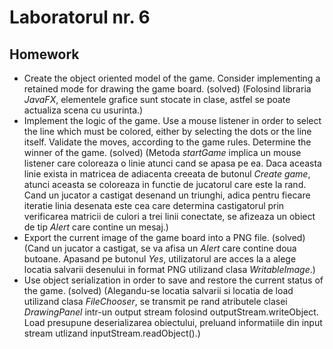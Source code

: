 # Laboratorul nr. 6

## Homework

* Create the object oriented model of the game. Consider implementing a retained mode for drawing the game board. (solved) (Folosind libraria *JavaFX*, elementele grafice sunt stocate in clase, astfel se poate actualiza scena cu usurinta.)
* Implement the logic of the game. Use a mouse listener in order to select the line which must be colored, either by selecting the dots or the line itself. Validate the moves, according to the game rules. Determine the winner of the game. (solved) (Metoda *startGame* implica un mouse listener care coloreaza o linie atunci cand se apasa pe ea. Daca aceasta linie exista in matricea de adiacenta creeata de butonul *Create game*, atunci aceasta se coloreaza in functie de jucatorul care este la rand. Cand un jucator a castigat desenand un triunghi, adica pentru fiecare iteratie linia desenata este cea care determina castigatorul prin verificarea matricii de culori a trei linii conectate, se afizeaza un obiect de tip *Alert* care contine un mesaj.)
* Export the current image of the game board into a PNG file. (solved) (Cand un jucator a castigat, se va afisa un *Alert* care contine doua butoane. Apasand pe butonul *Yes*, utilizatorul are acces la a alege locatia salvarii desenului in format PNG utilizand clasa *WritableImage*.)
* Use object serialization in order to save and restore the current status of the game. (solved) (Alegandu-se locatia salvarii si locatia de load utilizand clasa *FileChooser*, se transmit pe rand atributele clasei *DrawingPanel* intr-un output stream folosind outputStream.writeObject. Load presupune deserializarea obiectului, preluand informatiile din input stream utlizand inputStream.readObject().)